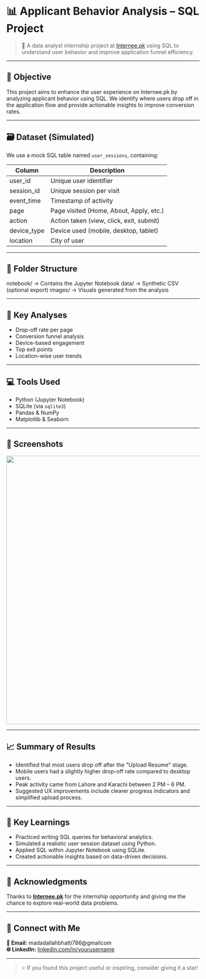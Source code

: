# 📊 Applicant Behavior Analysis – SQL Project

> 🚀 A data analyst internship project at [Internee.pk](https://internee.pk) using SQL to understand user behavior and improve application funnel efficiency.

---

## 🎯 Objective

This project aims to enhance the user experience on Internee.pk by analyzing applicant behavior using SQL. We identify where users drop off in the application flow and provide actionable insights to improve conversion rates.

---

## 🗃️ Dataset (Simulated)

We use a mock SQL table named `user_sessions`, containing:

| Column        | Description                               |
|---------------|-------------------------------------------|
| user_id       | Unique user identifier                    |
| session_id    | Unique session per visit                  |
| event_time    | Timestamp of activity                     |
| page          | Page visited (Home, About, Apply, etc.)   |
| action        | Action taken (view, click, exit, submit)  |
| device_type   | Device used (mobile, desktop, tablet)     |
| location      | City of user                              |

---

## 📂 Folder Structure

notebook/ → Contains the Jupyter Notebook
data/ → Synthetic CSV (optional export)
images/ → Visuals generated from the analysis


---

## 🧠 Key Analyses

- Drop-off rate per page  
- Conversion funnel analysis  
- Device-based engagement  
- Top exit points  
- Location-wise user trends

---

## 💻 Tools Used

- Python (Jupyter Notebook)
- SQLite (via `sqlite3`)
- Pandas & NumPy
- Matplotlib & Seaborn

---

## 📸 Screenshots

<img src="images/charts.png" width="700"/>

---

## 📈 Summary of Results

- Identified that most users drop off after the "Upload Resume" stage.
- Mobile users had a slightly higher drop-off rate compared to desktop users.
- Peak activity came from Lahore and Karachi between 2 PM – 6 PM.
- Suggested UX improvements include clearer progress indicators and simplified upload process.

---

## 🧠 Key Learnings

- Practiced writing SQL queries for behavioral analytics.
- Simulated a realistic user session dataset using Python.
- Applied SQL within Jupyter Notebook using SQLite.
- Created actionable insights based on data-driven decisions.

---

## 🙌 Acknowledgments

Thanks to **[Internee.pk](https://internee.pk)** for the internship opportunity and giving me the chance to explore real-world data problems.

---

## 🔗 Connect with Me

**📧 Email:** madadallahbhatti786@gmailcom  
**🌐 LinkedIn:** [linkedin.com/in/yourusername](https://linkedin.com/in/madadallah-bhatti-9698b1217)  

---

> ⭐ If you found this project useful or inspiring, consider giving it a star!

